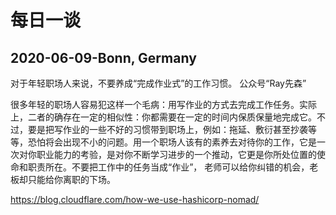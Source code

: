 # 每日一谈 

## 2020-06-09-Bonn, Germany

对于年轻职场人来说，不要养成“完成作业式”的工作习惯。
公众号“Ray先森”

很多年轻的职场人容易犯这样一个毛病：用写作业的方式去完成工作任务。实际上，二者的确存在一定的相似性：你都需要在一定的时间内保质保量地完成它。不过，要是把写作业的一些不好的习惯带到职场上，例如：拖延、敷衍甚至抄袭等等，恐怕将会出现不小的问题。用一个职场人该有的素养去对待你的工作，它是一次对你职业能力的考验，是对你不断学习进步的一个推动，它更是你所处位置的使命和职责所在。不要把工作中的任务当成“作业”， 老师可以给你纠错的机会，老板却只能给你离职的下场。


https://blog.cloudflare.com/how-we-use-hashicorp-nomad/

